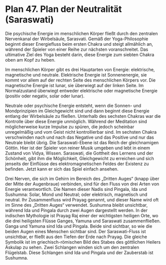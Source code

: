 # Plan 47. Plan der Neutralität (Saraswati)

Die psychische Energie im menschlichen Körper fließt durch den zentralen Nervenkanal der Wirbelsäule, Sarasvati. Gemäß der Yoga-Philosophie beginnt dieser Energiefluss beim ersten Chakra und steigt allmählich an, während der Spieler von einer Reihe zur nächsten voranschreitet. Das ultimative Ziel des Yoga besteht darin, diese Energie zum siebten Chakra oben am Kopf zu heben.

Im menschlichen Körper gibt es drei Hauptarten von Energie: elektrische, magnetische und neutrale. Elektrische Energie ist Sonnenenergie, sie kommt vor allem auf der rechten Seite des menschlichen Körpers vor. Die magnetische Energie ist lunar, sie überwiegt auf der linken Seite. Im Normalzustand überwiegt entweder elektrische oder magnetische Energie (positiv oder negativ, solar oder lunar).

Neutrale oder psychische Energie entsteht, wenn die Sonnen- und Mondprinzipien im Gleichgewicht sind und dann beginnt diese Energie entlang der Wirbelsäule zu fließen. Unterhalb des sechsten Chakras war die Kontrolle über diese Energie unmöglich. Während der Meditation sind möglicherweise kurze Impulse zu spüren, die jedoch scheinbar unregelmäßig und vom Geist nicht kontrollierbar sind. Im sechsten Chakra verschwinden nach und nach das Negative und das Positive und nur das Neutrale bleibt übrig. Die Saraswati-Ebene ist das Reich der gleichnamigen Göttin. Hier ist der Spieler von reiner Musik umgeben und lebt in einem Zustand von Vidya, Wissen. Saraswati, die Gottheit des Lernens und der Schönheit, gibt ihm die Möglichkeit, Gleichgewicht zu erreichen und sich jenseits der Einflüsse des elektromagnetischen Feldes der Existenz zu befinden. Jetzt kann er sich das Spiel einfach ansehen.

Drei Nerven, die sich im Gehirn im Bereich des „Dritten Auges“ (knapp über der Mitte der Augenbraue) verbinden, sind für den Fluss von drei Arten von Energie verantwortlich. Die Namen dieser Nadis sind Pingala, Ida und Sushumna: Solar, Mond und Neutral; oder elektrisch, magnetisch und neutral. Ihr Zusammenfluss wird Prayag genannt, und dieser Name wird oft im Sinne des „Dritten Auges“ verwendet. Sushumna bleibt unsichtbar, während Ida und Pingala durch zwei Augen dargestellt werden. In der indischen Mythologie ist Prayag Raj einer der wichtigsten heiligen Orte, wo die drei heiligsten Flüsse Ganges, Yamuna und Saraswati zusammenfließen. Ganga und Yamuna sind Ida und Pingala. Beide sind sichtbar, so wie die beiden Augen eines Menschen sichtbar sind. Der Saraswati-Fluss ist unsichtbar, er fließt aus den Tiefen der Erde nach Prayag. Die gleiche Symbolik ist im griechisch-römischen Bild des Stabes des göttlichen Heilers Äskulap zu sehen. Zwei Schlangen winden sich um den zentralen Flügelstab. Diese Schlangen sind Ida und Pingala und der Zauberstab ist Sushumna.
